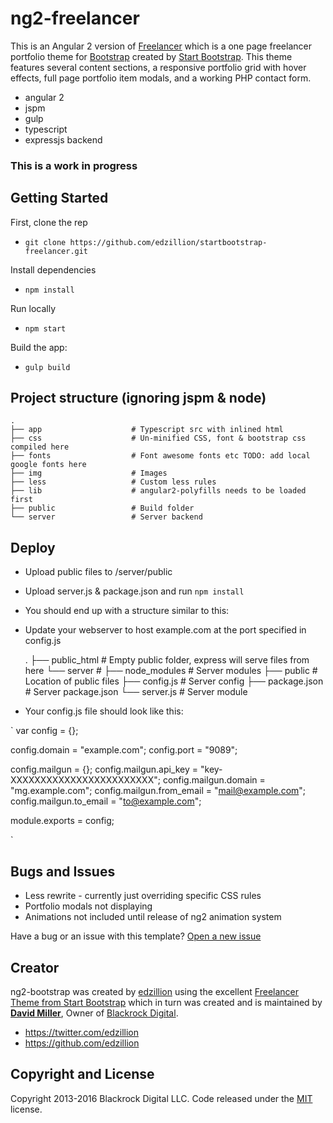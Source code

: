 # ng2-freelancer

This is an Angular 2 version of [Freelancer](http://startbootstrap.com/template-overviews/freelancer/) which is a one page freelancer portfolio theme for [Bootstrap](http://getbootstrap.com/) created by [Start Bootstrap](http://startbootstrap.com/). This theme features several content sections, a responsive portfolio grid with hover effects, full page portfolio item modals, and a working PHP contact form.

* angular 2
* jspm
* gulp
* typescript
* expressjs backend

### This is a work in progress



## Getting Started

First, clone the rep
* `git clone https://github.com/edzillion/startbootstrap-freelancer.git`

Install dependencies
* `npm install`

Run locally
* `npm start`

Build the app:
* `gulp build`

## Project structure (ignoring jspm & node)

    .
    ├── app                    # Typescript src with inlined html
    ├── css                    # Un-minified CSS, font & bootstrap css compiled here
    ├── fonts                  # Font awesome fonts etc TODO: add local google fonts here
    ├── img                    # Images
    ├── less                   # Custom less rules
    ├── lib                    # angular2-polyfills needs to be loaded first
    ├── public                 # Build folder
    └── server                 # Server backend


## Deploy

* Upload public files to /server/public

* Upload server.js & package.json and run `npm install`

* You should end up with a structure similar to this:

* Update your webserver to host example.com at the port specified in config.js

    .
    ├── public_html            # Empty public folder, express will serve files from here
    └── server                 #
          ├── node_modules     # Server modules
          ├── public           # Location of public files
          ├── config.js        # Server config
          ├── package.json     # Server package.json
          └── server.js        # Server module

* Your config.js file should look like this:

`
var config = {};

config.domain = "example.com";
config.port = "9089";

config.mailgun = {};
config.mailgun.api_key = "key-XXXXXXXXXXXXXXXXXXXXXXXX";
config.mailgun.domain = "mg.example.com";
config.mailgun.from_email = "mail@example.com";
config.mailgun.to_email = "to@example.com";

module.exports = config;

`

## Bugs and Issues

* Less rewrite - currently just overriding specific CSS rules
* Portfolio modals not displaying
* Animations not included until release of ng2 animation system

Have a bug or an issue with this template? [Open a new issue](https://github.com/edzillion/startbootstrap-freelancer/issues)

## Creator

ng2-bootstrap was created by [edzillion](https://github.com/edzillion) using the excellent [Freelancer Theme from Start Bootstrap](http://startbootstrap.com/template-overviews/freelancer/) which in turn was created and is maintained by **[David Miller](http://davidmiller.io/)**, Owner of [Blackrock Digital](http://blackrockdigital.io/).

* https://twitter.com/edzillion
* https://github.com/edzillion


## Copyright and License

Copyright 2013-2016 Blackrock Digital LLC. Code released under the [MIT](https://github.com/edzillion/startbootstrap-freelancer/blob/gh-pages/LICENSE) license.
